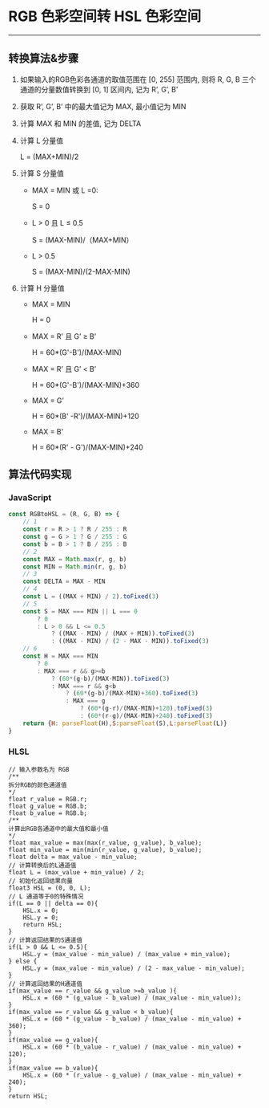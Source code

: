 # RGB 色彩空间转 HSL 色彩空间

---



## 转换算法&步骤

1. 如果输入的RGB色彩各通道的取值范围在 [0, 255] 范围内, 则将 R, G, B 三个通道的分量数值转换到 [0, 1] 区间内, 记为 R’, G’, B’

2. 获取 R’, G’, B’ 中的最大值记为 MAX, 最小值记为 MIN

3. 计算 MAX 和 MIN 的差值, 记为 DELTA

4. 计算 L 分量值
    
    L = (MAX+MIN)/2
    
5. 计算 S 分量值

    - MAX = MIN 或 L =0:
        
        S = 0
        
    - L > 0 且 L ≤ 0.5
        
        S = (MAX-MIN)/（MAX+MIN）
        
    - L > 0.5
        
        S = (MAX-MIN)/(2-MAX-MIN)
        
6. 计算 H 分量值

    - MAX = MIN
        
        H = 0
        
    - MAX = R’ 且 G’ ≥ B’
        
        H = 60*(G'-B')/(MAX-MIN)
        
    - MAX = R’ 且 G’ < B’
        
        H = 60*(G'-B')/(MAX-MIN)+360
        
    - MAX = G’
        
        H = 60*(B' -R')/(MAX-MIN)+120
        
    - MAX = B’
        
        H = 60*(R' - G')/(MAX-MIN)+240

## 算法代码实现

### JavaScript

```js
const RGBtoHSL = (R, G, B) => {
    // 1
    const r = R > 1 ? R / 255 : R
    const g = G > 1 ? G / 255 : G
    const b = B > 1 ? B / 255 : B
    // 2
    const MAX = Math.max(r, g, b)
    const MIN = Math.min(r, g, b)
    // 3
    const DELTA = MAX - MIN
    // 4
    const L = ((MAX + MIN) / 2).toFixed(3)
    // 5
    const S = MAX === MIN || L === 0
        ? 0
        : L > 0 && L <= 0.5
            ? ((MAX - MIN) / (MAX + MIN)).toFixed(3)
            : ((MAX - MIN) / (2 - MAX - MIN)).toFixed(3)
    // 6
    const H = MAX === MIN
        ? 0
        : MAX === r && g>=b
            ? (60*(g-b)/(MAX-MIN)).toFixed(3)
            : MAX === r && g<b
                ? (60*(g-b)/(MAX-MIN)+360).toFixed(3)
                : MAX === g
                    ? (60*(g-r)/(MAX-MIN)+120).toFixed(3)
                    : (60*(r-g)/(MAX-MIN)+240).toFixed(3)
    return {H: parseFloat(H),S:parseFloat(S),L:parseFloat(L)}
}
```

### HLSL

```hlsl
// 输入参数名为 RGB
/**
拆分RGB的颜色通道值
*/
float r_value = RGB.r;
float g_value = RGB.b;
float b_value = RGB.b;
/**
计算出RGB各通道中的最大值和最小值
*/
float max_value = max(max(r_value, g_value), b_value);
float min_value = min(min(r_value, g_value), b_value);
float delta = max_value - min_value;
// 计算转换后的L通道值
float L = (max_value + min_value) / 2;
// 初始化返回结果向量
float3 HSL = (0, 0, L);
// L 通道等于0的特殊情况
if(L == 0 || delta == 0){
    HSL.x = 0;
    HSL.y = 0;
    return HSL;
}
// 计算返回结果的S通道值
if(L > 0 && L <= 0.5){
    HSL.y = (max_value - min_value) / (max_value + min_value);
} else {
    HSL.y = (max_value - min_value) / (2 - max_value - min_value);
}
// 计算返回结果的H通道值
if(max_value == r_value && g_value >=b_value ){
    HSL.x = (60 * (g_value - b_value) / (max_value - min_value));
}
if(max_value == r_value && g_value < b_value){
    HSL.x = (60 * (g_value - b_value) / (max_value - min_value) + 360);
}
if(max_value == g_value){
    HSL.x = (60 * (b_value - r_value) / (max_value - min_value) + 120);
}
if(max_value == b_value){
    HSL.x = (60 * (r_value - g_value) / (max_value - min_value) + 240);
}
return HSL;
```